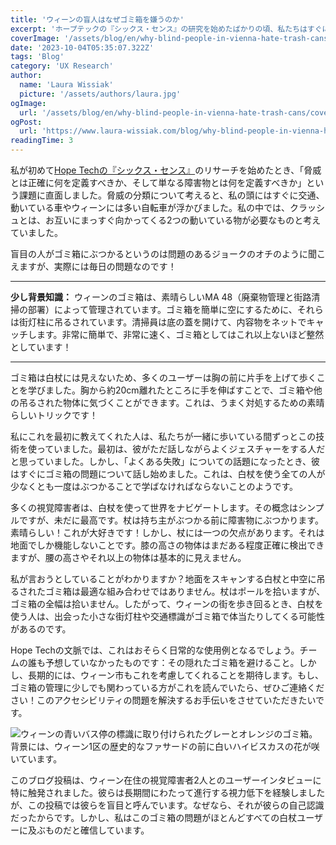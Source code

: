 ```yaml
---
title: 'ウィーンの盲人はなぜゴミ箱を嫌うのか'
excerpt: 'ホープテックの『シックス・センス』の研究を始めたばかりの頃、私たちはすぐに「いったい何を脅威と定義すればいいのか、何が単なる障害物なのか」という課題にぶち当たりました。脅威の分類について、私の頭の中にはすぐに交通機関、動く車などが浮かびました。。。'
coverImage: '/assets/blog/en/why-blind-people-in-vienna-hate-trash-cans/cover.png'
date: '2023-10-04T05:35:07.322Z'
tags: 'Blog'
category: 'UX Research'
author:
  name: 'Laura Wissiak'
  picture: '/assets/authors/laura.jpg'
ogImage:
  url: '/assets/blog/en/why-blind-people-in-vienna-hate-trash-cans/cover.jpg'
ogPost:
  url: 'https://www.laura-wissiak.com/blog/why-blind-people-in-vienna-hate-trash-cans'
readingTime: 3
---
```


私が初めて[Hope Techの『シックス・センス』](https://www.hopetech.vision/)のリサーチを始めたとき、「脅威とは正確に何を定義すべきか、そして単なる障害物とは何を定義すべきか」という課題に直面しました。脅威の分類について考えると、私の頭にはすぐに交通、動いている車やウィーンには多い自転車が浮かびました。私の中では、クラッシュとは、お互いにまっすぐ向かってくる2つの動いている物が必要なものと考えていました。

盲目の人がゴミ箱にぶつかるというのは問題のあるジョークのオチのように聞こえますが、実際には毎日の問題なのです！

---

**少し背景知識：**
ウィーンのゴミ箱は、素晴らしいMA 48（廃棄物管理と街路清掃の部署）によって管理されています。ゴミ箱を簡単に空にするために、それらは街灯柱に吊るされています。清掃員は底の蓋を開けて、内容物をネットでキャッチします。非常に簡単で、非常に速く、ゴミ箱としてはこれ以上ないほど整然としています！

---

ゴミ箱は白杖には見えないため、多くのユーザーは胸の前に片手を上げて歩くことを学びました。胸から約20cm離れたところに手を伸ばすことで、ゴミ箱や他の吊るされた物体に気づくことができます。これは、うまく対処するための素晴らしいトリックです！

私にこれを最初に教えてくれた人は、私たちが一緒に歩いている間ずっとこの技術を使っていました。最初は、彼がただ話しながらよくジェスチャーをする人だと思っていました。しかし、「よくある失敗」についての話題になったとき、彼はすぐにゴミ箱の問題について話し始めました。これは、白杖を使う全ての人が少なくとも一度はぶつかることで学ばなければならないことのようです。

多くの視覚障害者は、白杖を使って世界をナビゲートします。その概念はシンプルですが、未だに最高です。杖は持ち主がぶつかる前に障害物にぶつかります。素晴らしい！これが大好きです！しかし、杖には一つの欠点があります。それは地面でしか機能しないことです。膝の高さの物体はまだある程度正確に検出できますが、腰の高さやそれ以上の物体は基本的に見えません。

私が言おうとしていることがわかりますか？地面をスキャンする白杖と中空に吊るされたゴミ箱は最適な組み合わせではありません。杖はポールを拾いますが、ゴミ箱の全幅は拾いません。したがって、ウィーンの街を歩き回るとき、白杖を使う人は、出会った小さな街灯柱や交通標識がゴミ箱で体当たりしてくる可能性があるのです。

Hope Techの文脈では、これはおそらく日常的な使用例となるでしょう。チームの誰も予想していなかったものです：その隠れたゴミ箱を避けること。しかし、長期的には、ウィーン市もこれを考慮してくれることを期待します。もし、ゴミ箱の管理に少しでも関わっている方がこれを読んでいたら、ぜひご連絡ください！このアクセシビリティの問題を解決するお手伝いをさせていただきたいです。

![ウィーンの青いバス停の標識に取り付けられたグレーとオレンジのゴミ箱。背景には、ウィーン1区の歴史的なファサードの前に白いハイビスカスの花が咲いています。](/assets/blog/en/why-blind-people-in-vienna-hate-trash-cans/image-1.jpg)

このブログ投稿は、ウィーン在住の視覚障害者2人とのユーザーインタビューに特に触発されました。彼らは長期間にわたって進行する視力低下を経験しましたが、この投稿では彼らを盲目と呼んでいます。なぜなら、それが彼らの自己認識だったからです。しかし、私はこのゴミ箱の問題がほとんどすべての白杖ユーザーに及ぶものだと確信しています。

